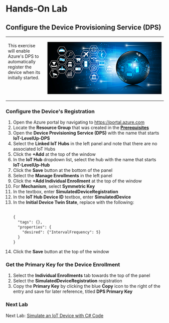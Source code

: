 <h1>Hands-On Lab</h1>

<h2>Configure the Device Provisioning Service (DPS)</h2>
<table>
<tr>
<td width="25%" valign="top"><br>This exercise will enable Azure's DPS to automatically register the device when its initially started.</td>
<td>

![EventGridDiagram](./images/DPS.png) 

</td>
</tr>
</table>
<p>
<h3>Configure the Device's Registration</h3>
<ol>
  <li>Open the Azure portal by navigating to <a href="https://portal.azure.com">https://portal.azure.com</a>
  <li>Locate the <b>Resource Group</b> that was created in the <b><a href="prerequisites.md">Prerequisites</a></b>
  <li>Open the <b>Device Provisioning Service (DPS)</b> with the name that starts <b>IoT-LevelUp-DPS</b>
  <li>Select the <b>Linked IoT Hubs</b> in the left panel and note that there are no associated IoT Hubs
  <li>Click the <b>+Add</b> at the top of the window
  <li>In the <b>IoT Hub</b> dropdown list, select the hub with the name that starts <b>IoT-LevelUp-Hub</b>
  <li>Click the <b>Save</b> button at the bottom of the panel
  <li>Select the <b>Manage Enrollments</b> in the left panel
  <li>Click the <b>+Add Individual Enrollment</b> at the top of the window
  <li>For <b>Mechanism</b>, select <b>Symmetric Key</b>
  <li>In the <bRegistration ID</b> textbox, enter <b>SimulatedDeviceRegistration</b>
  <li>In the <b>IoT Hub Device ID</b> textbox, enter <b>SimulatedDevice</b>
  <li>In the <b>Initial Device Twin State</b>, replace with the following:
<pre><code class="lang-azurecli">
{
  "tags": {},
  "properties": {
    "desired": {"IntervalFrequency": 5}
  }
}
</pre></code>
  <li>Click the <b>Save</b> button at the top of the window
</ol>
<p>
<h3>Get the Primary Key for the Device Enrollment</h3>
<ol>
  <li>Select the <b>Individual Enrollments</b> tab towards the top of the panel
  <li>Select the <b>SimulatedDeviceRegistration</b> registration
  <li>Copy the <b>Primary Key</b> by clicking the blue <b>Copy</b> icon to the right of the entry and save for later reference, titled <b>DPS Primary Key</b>
</ol>
<h3> Next Lab</h3>
Next Lab: <a href="RunDeviceCode.md">Simulate an IoT Device with C# Code</a>
   
